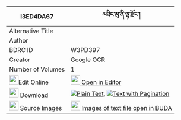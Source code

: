 |I3ED4DA67|མཐིང་མུ་ནི་ལྷ་རྫོང་། 
| --- | --- 
|Alternative Title |
|Author | 
|BDRC ID | W3PD397
|Creator | Google OCR
|Number of Volumes| 1
|<img width="25" src="https://img.icons8.com/color/25/000000/edit-property.png">Edit Online| [<img width="25" src="https://avatars.githubusercontent.com/u/45091458?s=200&v=4"> Open in Editor](http://editor.openpecha.org/I3ED4DA67)
|<img width="25" src="https://img.icons8.com/fluent/48/000000/download-2.png"/>  Download | [![](https://img.icons8.com/color/20/000000/txt.png)Plain Text](https://github.com/Openpecha/I3ED4DA67/releases/download/v1/ting_muni_lha_dzong_plain_I3ED4DA67.zip), [![](https://img.icons8.com/color/20/000000/txt.png)Text with Pagination](https://github.com/Openpecha/I3ED4DA67/releases/download/v1/ting_muni_lha_dzong_pages_I3ED4DA67.zip)
|<img width="25" src="https://img.icons8.com/plasticine/100/000000/pictures-folder.png"/>  Source Images | [<img width="25" src="https://library.bdrc.io/icons/BUDA-small.svg"> Images of text file open in BUDA](https://library.bdrc.io/show/bdr:W3PD397)